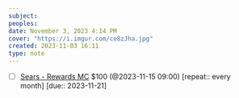 ```yaml
---
subject: 
peoples: 
date: November 3, 2023 4:14 PM
cover: "https://i.imgur.com/ce8zJha.jpg"
created: 2023-11-03 16:11
type: note
---
```

- [ ] [Sears - Rewards MC](app://obsidian.md/100-Notes/Finances/Sears-Rewards-Mastercard) $100 (@2023-11-15 09:00) [repeat::  every month] [due::  2023-11-21]
